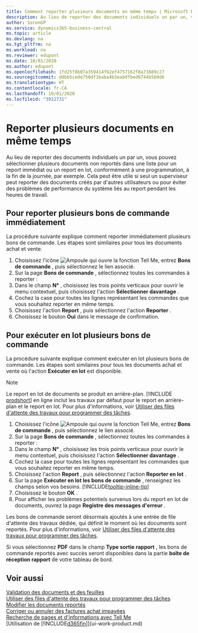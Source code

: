```yaml
---
title: Comment reporter plusieurs documents en même temps | Microsoft Docs
description: Au lieu de reporter des documents individuels un par un, vous pouvez sélectionner plusieurs documents non reportés dans une liste afin de les reporter en lot, soit pour un report immédiat, soit pour un report programmé, par exemple, à la fin de la journée.
author: SorenGP
ms.service: dynamics365-business-central
ms.topic: article
ms.devlang: na
ms.tgt_pltfrm: na
ms.workload: na
ms.reviewer: edupont
ms.date: 10/01/2020
ms.author: edupont
ms.openlocfilehash: 1fd25f8b07a359414f62ef4757162f8a73889c27
ms.sourcegitcommit: ddbb5cede750df1baba4b3eab8fbed6744b5b9d6
ms.translationtype: HT
ms.contentlocale: fr-CA
ms.lasthandoff: 10/01/2020
ms.locfileid: "3912731"
---
```

# <a name="post-multiple-documents-at-the-same-time"></a>Reporter plusieurs documents en même temps

Au lieu de reporter des documents individuels un par un, vous pouvez sélectionner plusieurs documents non reportés dans une liste pour un report immédiat ou un report en lot, conformément à une programmation, à la fin de la journée, par exemple. Cela peut être utile si seul un superviseur peut reporter des documents créés par d'autres utilisateurs ou pour éviter des problèmes de performance du système liés au report pendant les heures de travail.

## <a name="to-post-multiple-purchase-orders-immediately"></a>Pour reporter plusieurs bons de commande immédiatement

La procédure suivante explique comment reporter immédiatement plusieurs bons de commande. Les étapes sont similaires pour tous les documents achat et vente.

1. Choisissez l'icône ![Ampoule qui ouvre la fonction Tell Me](media/ui-search/search_small.png "Dites-moi ce que vous voulez faire"), entrez **Bons de commande** , puis sélectionnez le lien associé.
2. Sur la page **Bons de commande** , sélectionnez toutes les commandes à reporter :
3. Dans le champ **N°** , choisissez les trois points verticaux pour ouvrir le menu contextuel, puis choisissez l'action **Sélectionner davantage** .
4. Cochez la case pour toutes les lignes représentant les commandes que vous souhaitez reporter en même temps.
5. Choisissez l'action **Report** , puis sélectionnez l'action **Reporter** .
6. Choisissez le bouton **Oui** dans le message de confirmation.

## <a name="to-batch-post-multiple-purchase-orders"></a>Pour exécuter en lot plusieurs bons de commande

La procédure suivante explique comment exécuter en lot plusieurs bons de commande. Les étapes sont similaires pour tous les documents achat et vente où l'action **Exécuter en lot** est disponible.

> [!NOTE]
> Le report en lot de documents se produit en arrière-plan. [!INCLUDE [prodshort](includes/prodshort.md)] en ligne inclut les travaux par défaut pour le report en arrière-plan et le report en lot. Pour plus d'informations, voir [Utiliser des files d'attente des travaux pour programmer des tâches](admin-job-queues-schedule-tasks.md).

1. Choisissez l'icône ![Ampoule qui ouvre la fonction Tell Me](media/ui-search/search_small.png "Dites-moi ce que vous voulez faire"), entrez **Bons de commande** , puis sélectionnez le lien associé.  
2. Sur la page **Bons de commande** , sélectionnez toutes les commandes à reporter :
3. Dans le champ **N°** , choisissez les trois points verticaux pour ouvrir le menu contextuel, puis choisissez l'action **Sélectionner davantage** .
4. Cochez la case pour toutes les lignes représentant les commandes que vous souhaitez reporter en même temps.
5. Choisissez l'action **Report** , puis sélectionnez l'action **Reporter en lot** .
6. Sur la page **Exécuter en lot les bons de commande** , renseignez les champs selon vos besoins. [!INCLUDE[tooltip-inline-tip](includes/tooltip-inline-tip_md.md)]
7. Choisissez le bouton **OK** .
8. Pour afficher les problèmes potentiels survenus lors du report en lot de documents, ouvrez la page **Registre des messages d'erreur** .

Les bons de commande seront désormais ajoutés à une entrée de file d'attente des travaux dédiée, qui définit le moment où les documents sont reportés. Pour plus d'informations, voir [Utiliser des files d'attente des travaux pour programmer des tâches](admin-job-queues-schedule-tasks.md).

Si vous sélectionnez **PDF** dans le champ **Type sortie rapport** , les bons de commande reportés avec succès seront disponibles dans la partie **boîte de réception rapport** de votre tableau de bord.

## <a name="see-also"></a>Voir aussi

[Validation des documents et des feuilles](ui-post-documents-journals.md)  
[Utiliser des files d'attente des travaux pour programmer des tâches](admin-job-queues-schedule-tasks.md)  
[Modifier les documents reportés](across-edit-posted-document.md)  
[Corriger ou annuler des factures achat impayées](purchasing-how-correct-cancel-unpaid-purchase-invoices.md)  
[Recherche de pages et d'informations avec Tell Me](ui-search.md)  
[Utilisation de [!INCLUDE[d365fin](includes/d365fin_md.md)]](ui-work-product.md)
